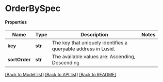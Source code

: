 # OrderBySpec

#### Properties
Name | Type | Description | Notes
------------ | ------------- | ------------- | -------------
**key** | **str** | The key that uniquely identifies a queryable address in Lusid. | 
**sortOrder** | **str** | The available values are: Ascending, Descending | 

[[Back to Model list]](../README.md#documentation-for-models) [[Back to API list]](../README.md#documentation-for-api-endpoints) [[Back to README]](../README.md)

